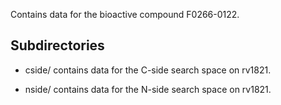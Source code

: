 Contains data for the bioactive compound F0266-0122.

## Subdirectories

- cside/ contains data for the C-side search space on rv1821.

- nside/ contains data for the N-side search space on rv1821.

